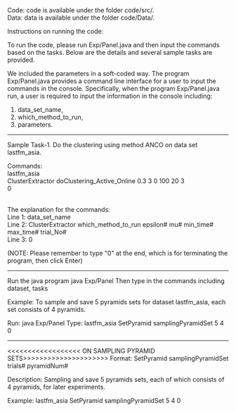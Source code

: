Code: code is available under the folder code/src/. <br/>
Data: data is available under the folder code/Data/. <br/>

Instructions on running the code: <br/>

To run the code, please run Exp/Panel.java and then input the commands based on the tasks. Below are the details and several sample tasks are provided. <br/>

We included the parameters in a soft-coded way. The program Exp/Panel.java provides a command line interface for a user to input the commands in the console. Specifically, when the program Exp/Panel.java run, a user is required to input the information in the console including: <br/>
1) data_set_name,  <br/>
2) which_method_to_run,  <br/>
3) parameters.  <br/>

------------------------------------------------------------------------------------------------------------
Sample Task-1. Do the clustering using method ANCO on data set lastfm_asia.

Commands:<br/>
lastfm_asia<br/>
ClusterExtractor doClustering_Active_Online 0.3 3 0 100 20 3<br/>
0<br/>

<br/>
The explanation for the commands: <br/>
Line 1: data_set_name <br/>
Line 2: ClusterExtractor which_method_to_run epsilon# mu# min_time# max_time# trial_No# <br/>
Line 3: 0

(NOTE: Please remember to type "0" at the end, which is for terminating the program, then click Enter)  

------------------------------------------------------------------------------------------------------------

Run the java program java Exp/Panel
Then type in the commands including dataset, tasks

Example: To sample and save 5 pyramids sets for dataset lastfm_asia, each set consists of 4 pyramids.

Run:
java Exp/Panel
Type:
lastfm_asia
SetPyramid samplingPyramidSet 5 4
0

------------------------------------------------------------------------------------------------------------
<<<<<<<<<<<<<<<<<< ON SAMPLING PYRAMID SETS>>>>>>>>>>>>>>>>>>>>>
Format: SetPyramid samplingPyramidSet trials# pyramidNum#

Description: Sampling and save 5 pyramids sets, each of which consists of 4 pyramids, for later experiments.

Example: 
lastfm_asia
SetPyramid samplingPyramidSet 5 4
0

